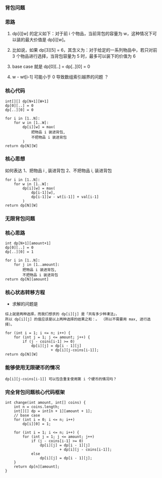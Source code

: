 ### 背包问题


### 思路

1. dp[i][w] 的定义如下：对于前 i 个物品，当前背包的容量为 w，这种情况下可以装的最大价值是 dp[i][w]。

2. 比如说，如果 dp[3][5] = 6，其含义为：对于给定的一系列物品中，若只对前 3 个物品进行选择，当背包容量为 5 时，最多可以装下的价值为 6

3. base case 就是 dp[0][..] = dp[..][0] = 0

4. w - wt[i-1] 可能小于 0 导致数组索引越界的问题 ？


### 核心代码

```
int[][] dp[N+1][W+1]
dp[0][..] = 0
dp[..][0] = 0

for i in [1..N]:
    for w in [1..W]:
        dp[i][w] = max(
            把物品 i 装进背包,
            不把物品 i 装进背包
        )
return dp[N][W]
```

### 核心思想
如何表达
1、把物品 i , 装进背包
2、不把物品 i, 装进背包

```
for i in [1..N]:
    for w in [1..W]:
        dp[i][w] = max(
            dp[i-1][w],
            dp[i-1][w - wt[i-1]] + val[i-1]
        )
return dp[N][W]
```



### 无限背包问题

### 核心思路

```
int dp[N+1][amount+1]
dp[0][..] = 0
dp[..][0] = 1

for i in [1..N]:
    for j in [1..amount]:
        把物品 i 装进背包,
        不把物品 i 装进背包
return dp[N][amount]
```

### 核心状态转移方程

- 求解的问题是

```
综上就是两种选择，而我们想求的 dp[i][j] 是「共有多少种凑法」，
所以 dp[i][j] 的值应该是以上两种选择的结果之和：。 （所以不需要用 max, 进行选择）。
```

```
for (int i = 1; i <= n; i++) {
    for (int j = 1; j <= amount; j++) {
        if (j - coins[i-1] >= 0)
            dp[i][j] = dp[i - 1][j] 
                     + dp[i][j-coins[i-1]];   
return dp[N][W]
```


### 能够使用无限硬币的情况

```
dp[i][j-coins[i-1]] 可以包含重复使用第 i 个硬币的情况吗？
```

### 完全背包问题核心代码框架

```
int change(int amount, int[] coins) {
    int n = coins.length;
    int[][] dp = int[n + 1][amount + 1];
    // base case
    for (int i = 0; i <= n; i++) 
        dp[i][0] = 1;

    for (int i = 1; i <= n; i++) {
        for (int j = 1; j <= amount; j++)
            if (j - coins[i-1] >= 0)
                dp[i][j] = dp[i - 1][j] 
                         + dp[i][j - coins[i-1]];
            else 
                dp[i][j] = dp[i - 1][j];
    }
    return dp[n][amount];
}
```